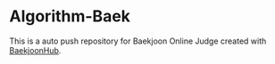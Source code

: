 # Algorithm-Baek
This is a auto push repository for Baekjoon Online Judge created with [BaekjoonHub](https://github.com/BaekjoonHub/BaekjoonHub).
